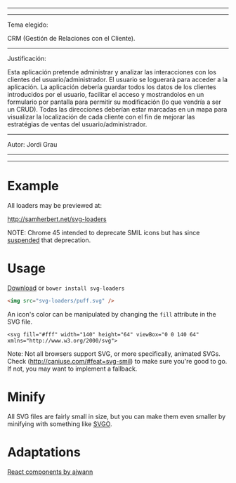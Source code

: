____________________________________________________________________________________

************
Tema elegido: 

CRM (Gestión de Relaciones con el Cliente).

************
Justificación:

Esta aplicación pretende administrar y analizar las interacciones con los clientes del usuario/administrador.
El usuario se loguerarà para acceder a la aplicación.
La aplicación debería guardar todos los datos de los clientes introducidos por el usuario, facilitar el acceso y mostrandolos en un formulario por pantalla para permitir su modificación (lo que vendría a ser un CRUD). 
Todas las direcciones deberían estar marcadas en un mapa para visualizar la localización de cada cliente con el fin de mejorar las estratégias de ventas del usuario/administrador.

*****************
Autor: Jordi Grau
*****************
____________________________________________________________________________________


Example
===========
All loaders may be previewed at:

http://samherbert.net/svg-loaders

NOTE: Chrome 45 intended to deprecate SMIL icons but has since [suspended](https://groups.google.com/a/chromium.org/forum/#!topic/blink-dev/5o0yiO440LM%5B126-150%5D) that deprecation.

Usage
===========
[Download](https://github.com/SamHerbert/SVG-Loaders/archive/master.zip) or `bower install svg-loaders`

```html
<img src="svg-loaders/puff.svg" />
```

An icon's color can be manipulated by changing the `fill` attribute in the SVG file.

```
<svg fill="#fff" width="140" height="64" viewBox="0 0 140 64" xmlns="http://www.w3.org/2000/svg">
```

Note: Not all browsers support SVG, or more specifically, animated SVGs. Check (http://caniuse.com/#feat=svg-smil) to make sure you're good to go. If not, you may want to implement a fallback.

Minify
===========
All SVG files are fairly small in size, but you can make them even smaller by minifying with something like [SVGO](https://github.com/svg/svgo).

Adaptations
===========

[React components by ajwann](https://github.com/ajwann/svg-loaders-react)

